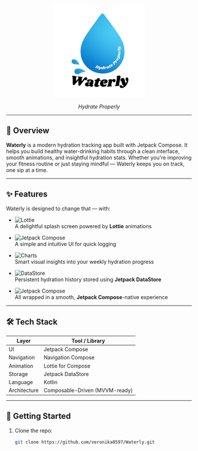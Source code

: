 <p align="center">
  <img src="assets/waterly_logo.png" alt="Waterly Logo" width="250"/>
</p>

<p align="center"><i>Hydrate Properly</i></p>

---

## 🌊 Overview

**Waterly** is a modern hydration tracking app built with Jetpack Compose. It helps you build healthy water-drinking habits through a clean interface, smooth animations, and insightful hydration stats. Whether you're improving your fitness routine or just staying mindful — Waterly keeps you on track, one sip at a time.

---

## ✨ Features

Waterly is designed to change that — with:

- ![Lottie](https://img.shields.io/badge/Lottie-Animation-blue?logo=lottiefiles&logoColor=white)  
  A delightful splash screen powered by **Lottie** animations  

- ![Jetpack Compose](https://img.shields.io/badge/Jetpack%20Compose-UI-green?logo=jetpackcompose&logoColor=white)  
  A simple and intuitive UI for quick logging  

- ![Charts](https://img.shields.io/badge/Charts-Progress-lightblue?logo=area-chart&logoColor=white)  
  Smart visual insights into your weekly hydration progress  

- ![DataStore](https://img.shields.io/badge/DataStore-Persistence-purple?logo=databricks&logoColor=white)  
  Persistent hydration history stored using **Jetpack DataStore**  

- ![Jetpack Compose](https://img.shields.io/badge/Compose%20Native-Built%20With-blueviolet?logo=jetpackcompose&logoColor=white)  
  All wrapped in a smooth, **Jetpack Compose**-native experience

---

## 🛠️ Tech Stack

| Layer         | Tool / Library            |
|---------------|----------------------------|
| UI            | Jetpack Compose            |
| Navigation    | Navigation Compose         |
| Animation     | Lottie for Compose         |
| Storage       | Jetpack DataStore          |
| Language      | Kotlin                     |
| Architecture  | Composable-Driven (MVVM-ready) |

---

## 🚀 Getting Started

1. Clone the repo:
   ```bash
   git clone https://github.com/veronika8597/Waterly.git
